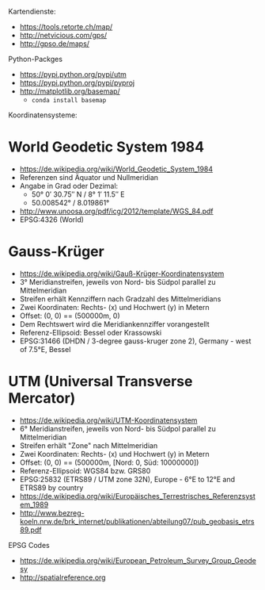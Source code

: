 Kartendienste:
- https://tools.retorte.ch/map/
- http://netvicious.com/gps/
- http://gpso.de/maps/


Python-Packges
- https://pypi.python.org/pypi/utm
- https://pypi.python.org/pypi/pyproj
- http://matplotlib.org/basemap/
    - `conda install basemap`


Koordinatensysteme:

# World Geodetic System 1984
- https://de.wikipedia.org/wiki/World_Geodetic_System_1984
- Referenzen sind Äquator und Nullmeridian
- Angabe in Grad oder Dezimal:
    - 50° 0′ 30.75″ N / 8° 1′ 11.5″ E 
    - 50.008542° / 8.019861°
- http://www.unoosa.org/pdf/icg/2012/template/WGS_84.pdf
- EPSG:4326 (World)

# Gauss-Krüger
- https://de.wikipedia.org/wiki/Gauß-Krüger-Koordinatensystem
- 3° Meridianstreifen, jeweils von Nord- bis Südpol parallel
  zu Mittelmeridian
- Streifen erhält Kennziffern nach Gradzahl des Mittelmeridians
- Zwei Koordinaten: Rechts- (x) und Hochwert (y) in Metern
- Offset: (0, 0) == (500000m, 0)
- Dem Rechtswert wird die Meridiankennziffer vorangestellt
- Referenz-Ellipsoid: Bessel oder Krassowski
- EPSG:31466 (DHDN / 3-degree gauss-kruger zone 2), Germany - west of 7.5°E, Bessel

# UTM (Universal Transverse Mercator)
- https://de.wikipedia.org/wiki/UTM-Koordinatensystem
- 6° Meridianstreifen, jeweils von Nord- bis Südpol parallel
  zu Mittelmeridian
- Streifen erhält "Zone" nach Mittelmeridian
- Zwei Koordinaten: Rechts- (x) und Hochwert (y) in Metern
- Offset: (0, 0) == (500000m, [Nord: 0, Süd: 10000000])
- Referenz-Ellipsoid: WGS84 bzw. GRS80
- EPSG:25832 (ETRS89 / UTM zone 32N), Europe - 6°E to 12°E and ETRS89 by country
- https://de.wikipedia.org/wiki/Europäisches_Terrestrisches_Referenzsystem_1989
- http://www.bezreg-koeln.nrw.de/brk_internet/publikationen/abteilung07/pub_geobasis_etrs89.pdf


EPSG Codes
- https://de.wikipedia.org/wiki/European_Petroleum_Survey_Group_Geodesy
- http://spatialreference.org
